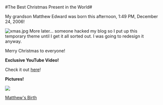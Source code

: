 #The Best Christmas Present in the World#

My grandson Matthew Edward was born this afternoon, 1:49 PM, December 24, 2006!


![xmas.jpg](http://westkarana.com/wp-content/uploads/2006/12/xmas.jpg)
More later... someone hacked my blog so I put up this temporary theme until I get it all sorted out. I was going to redesign it anyway.

Merry Christmas to everyone!

**Exclusive YouTube Video!**

Check it out [here](http://www.youtube.com/watch?v=P5a7LbNF1q0 "Ally & Matthew")!

**Pictures!**

[![](http://lh3.google.com/image/brendahol/RZBe3rhR5IE/AAAAAAAAARo/GkagANSqGAo/s160-c/MatthewSBirth.jpg)](http://picasaweb.google.com/brendahol/MatthewSBirth)



[Matthew's Birth](http://picasaweb.google.com/brendahol/MatthewSBirth)

